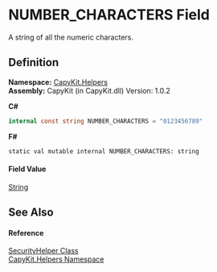 # NUMBER_CHARACTERS Field


A string of all the numeric characters.



## Definition
**Namespace:** <a href="N_CapyKit_Helpers.md">CapyKit.Helpers</a>  
**Assembly:** CapyKit (in CapyKit.dll) Version: 1.0.2

**C#**
``` C#
internal const string NUMBER_CHARACTERS = "0123456789"
```
**F#**
``` F#
static val mutable internal NUMBER_CHARACTERS: string
```



#### Field Value
<a href="https://learn.microsoft.com/dotnet/api/system.string" target="_blank" rel="noopener noreferrer">String</a>

## See Also


#### Reference
<a href="T_CapyKit_Helpers_SecurityHelper.md">SecurityHelper Class</a>  
<a href="N_CapyKit_Helpers.md">CapyKit.Helpers Namespace</a>  

